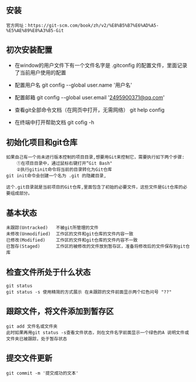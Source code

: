 ## 安装
    官方网址：https://git-scm.com/book/zh/v2/%E8%B5%B7%E6%AD%A5-%E5%AE%89%E8%A3%85-Git

## 初次安装配置
* 在window的用户文件下有一个文件名字是 .gitconfig 的配置文件，里面记录了当前用户使用的配置

* 配置用户名
    git config --global user.name '用户名'
* 配置邮箱
    git config --global user.email '2495900371@qq.com'

* 查看git全部命令文档（在网页中打开，无需网络）
    git help config

* 在终端中打开帮助文档
    git cofig -h

## 初始化项目和git仓库

    如果自己有一个尚未进行版本控制的项目目录,想要用Git来控制它，需要执行如下两个步骤:
        ①在项目目录中，通过鼠标右键打开“Git Bash" 
        ②执行gitinit命令将当前的目录转化为Git仓库
    git init命令会创建一个名为 .git 的隐藏目录,

    这个.git目录就是当前项目的Git仓库,里面包含了初始的必要文件，这些文件是Git仓库的必要组成部分。

## 基本状态
    未跟踪(Untracked)   不被git所管理的文件
    未修改(Unmodified)  工作区的文件和git仓库的文件内容一致
    已修改(Modified)    工作区的文件和git仓库的文件内容不一致
    已暂存(Staged)      工作区的被修改的文件放到暂存区，准备将修改后的文件保存到git仓库

## 检查文件所处于什么状态
    git status
    git status -s 使用精简的方式展示 在未跟踪的文件前面显示两个红色问号 "??"

## 跟踪文件，将文件添加到暂存区
    git add 文件名或文件夹
    此时如果再用git status -s查看文件状态，则在文件名字前面显示一个绿色的A 说明文件或文件夹已被跟踪，处于暂存状态

## 提交文件更新
    git commit -m '提交成功的文本'